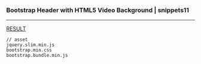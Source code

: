 ### Bootstrap Header with HTML5 Video Background | snippets11
---



[RESULT](https://jsfiddle.net/StartBootstrap/enajc82d/)

[]()
[]()
[]()




```
// asset
jquery.slim.min.js
bootstrap.min.css
bootstrap.bundle.min.js
```





```
```


